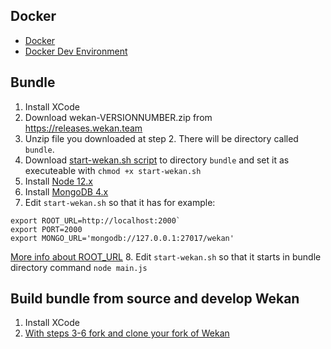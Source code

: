 ## Docker

- [Docker](https://github.com/wekan/wekan/wiki/Docker)
- [Docker Dev Environment](https://github.com/wekan/wekan-dev)

## Bundle

1. Install XCode
2. Download wekan-VERSIONNUMBER.zip from https://releases.wekan.team
3. Unzip file you downloaded at step 2. There will be directory called `bundle`.
4. Download [start-wekan.sh script](https://raw.githubusercontent.com/wekan/wekan/master/start-wekan.sh) to directory `bundle` and set it as executeable with `chmod +x start-wekan.sh`
5. Install [Node 12.x](https://nodejs.org/en/)
6. Install [MongoDB 4.x](https://docs.mongodb.com/manual/tutorial/install-mongodb-on-os-x/)
7. Edit `start-wekan.sh` so that it has for example:
```
export ROOT_URL=http://localhost:2000`
export PORT=2000
export MONGO_URL='mongodb://127.0.0.1:27017/wekan'
```
[More info about ROOT_URL](https://github.com/wekan/wekan/wiki/Settings)
8. Edit `start-wekan.sh` so that it starts in bundle directory command `node main.js`

## Build bundle from source and develop Wekan

1. Install XCode
2. [With steps 3-6 fork and clone your fork of Wekan](https://github.com/wekan/wekan-maintainer/wiki/Developing-Wekan-for-Sandstorm#3-fork-wekan-and-clone-your-fork)
